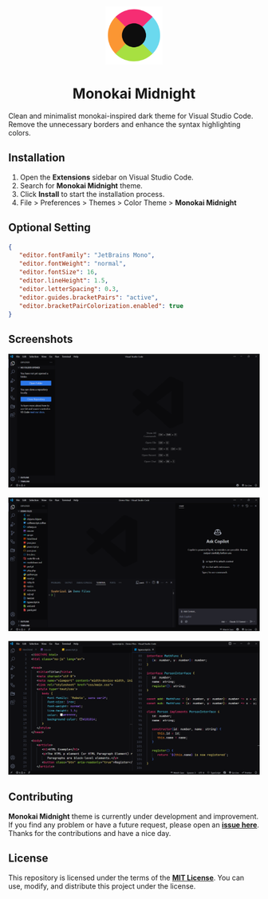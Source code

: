 <p align="center">
    <img src="./assets/logo.png" width="116" height="116">
    <h1 align="center">Monokai Midnight</h1>
</p>

Clean and minimalist monokai-inspired dark theme for Visual Studio Code.
Remove the unnecessary borders and enhance the syntax highlighting colors.

## Installation

1. Open the **Extensions** sidebar on Visual Studio Code.
2. Search for **Monokai Midnight** theme.
3. Click **Install** to start the installation process.
4. File > Preferences > Themes > Color Theme > **Monokai Midnight**

## Optional Setting

```json
{
   "editor.fontFamily": "JetBrains Mono",
   "editor.fontWeight": "normal",
   "editor.fontSize": 16,
   "editor.lineHeight": 1.5,
   "editor.letterSpacing": 0.3,
   "editor.guides.bracketPairs": "active",
   "editor.bracketPairColorization.enabled": true
}
```

## Screenshots

![Monokai Midnight Theme](./assets/screenshot-1.png)<br><br>
![Monokai Midnight Theme](./assets/screenshot-2.png)<br><br>
![Monokai Midnight Theme](./assets/screenshot-3.png)

## Contributing

**Monokai Midnight** theme is currently under development and improvement.
If you find any problem or have a future request, please open an
[**issue here**](https://github.com/syahrizaldev/monokai-midnight/issues).
Thanks for the contributions and have a nice day.

## License

This repository is licensed under the terms of the [**MIT License**](./license).
You can use, modify, and distribute this project under the license.

